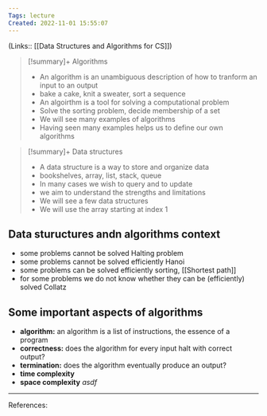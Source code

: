 ```yaml
---
Tags: lecture
Created: 2022-11-01 15:55:07
---
```

(Links:: [[Data Structures and Algorithms for CS]])
> [!summary]+ Algorithms
> - An algorithm is an unambiguous description of how to tranform an input to an output
> - bake a cake, knit a sweater, sort a sequence
> - An algoirthm is a tool for solving a computational problem
> - Solve the sorting problem, decide membership of a set
> - We will see many examples of algorithms
> - Having seen many examples helps us to define our own algorithms

> [!summary]+ Data structures
> - A data structure is a way to store and organize data
> - bookshelves, array, list, stack, queue
> - In many cases we wish to query and to update
> - we aim to understand the strengths and limitations
> - We will see a few data structures
> - We will use the array starting at index 1

## Data stuructures andn algorithms context
- some problems cannot be solved
  Halting problem
- some problems cannot be solved efficiently
  Hanoi
- some problems can be solved efficiently
  sorting, [[Shortest path]]
- for some problems we do not know whether they can be (efficiently) solved
  Collatz
  
## Some important aspects of algorithms
- **algorithm:** an algorithm is a list of instructions, the essence of a program
- **correctness:** does the algorithm for every input halt with correct output?
- **termination:** does the algorithm eventually produce an output?
- **time complexity**
- **space complexity** *asdf*

---
References: